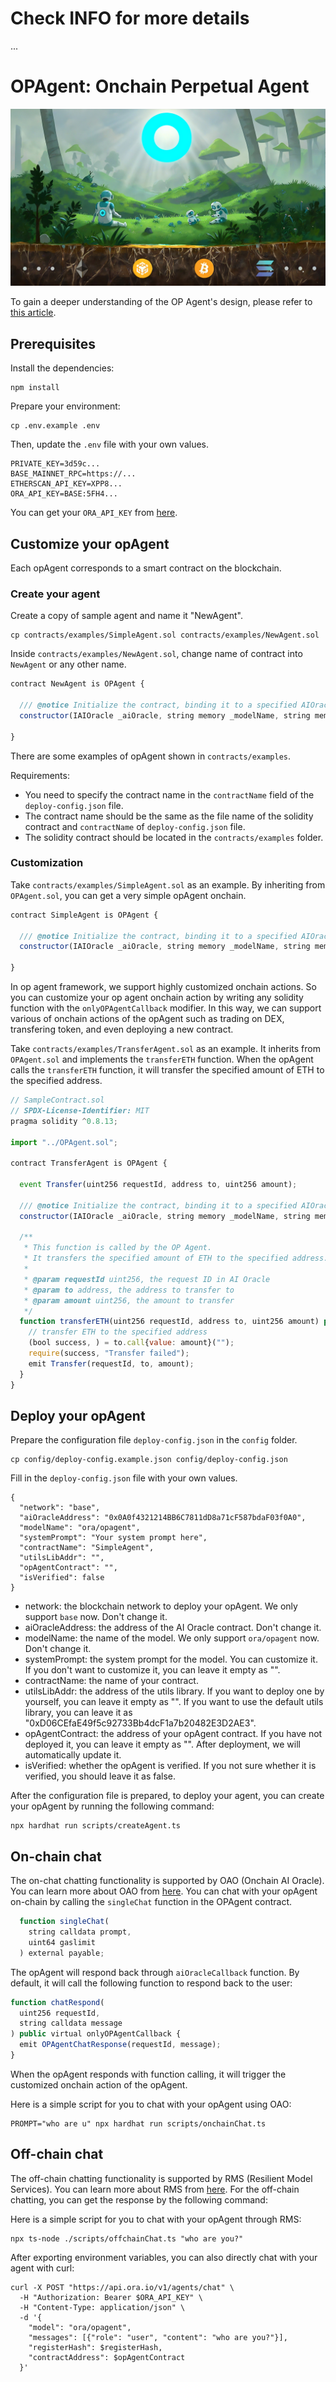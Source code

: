 #  Check INFO for more details

...

# OPAgent: Onchain Perpetual Agent

![image](/image/ora-sun.png)

To gain a deeper understanding of the OP Agent's design, please refer to [this article](./article.md).

## Prerequisites

Install the dependencies:
```shell
npm install
```

Prepare your environment:
```shell
cp .env.example .env
```
Then, update the `.env` file with your own values.
```shell
PRIVATE_KEY=3d59c...
BASE_MAINNET_RPC=https://...
ETHERSCAN_API_KEY=XPP8...
ORA_API_KEY=BASE:5FH4...
```
You can get your `ORA_API_KEY` from [here](https://rms.ora.io/).

## Customize your opAgent

Each opAgent corresponds to a smart contract on the blockchain.

### Create your agent

Create a copy of sample agent and name it "NewAgent".
```shell
cp contracts/examples/SimpleAgent.sol contracts/examples/NewAgent.sol
```

Inside `contracts/examples/NewAgent.sol`, change name of contract into `NewAgent` or any other name.

```js
contract NewAgent is OPAgent {

  /// @notice Initialize the contract, binding it to a specified AIOracle contract
  constructor(IAIOracle _aiOracle, string memory _modelName, string memory _systemPrompt) OPAgent(_aiOracle, _modelName, _systemPrompt) {}

}
```

There are some examples of opAgent shown in `contracts/examples`.

Requirements:
- You need to specify the contract name in the `contractName` field of the `deploy-config.json` file.
- The contract name should be the same as the file name of the solidity contract and `contractName` of `deploy-config.json` file.
- The solidity contract should be located in the `contracts/examples` folder.

### Customization 

Take `contracts/examples/SimpleAgent.sol` as an example. 
By inheriting from `OPAgent.sol`, you can get a very simple opAgent onchain.

```js
contract SimpleAgent is OPAgent {

  /// @notice Initialize the contract, binding it to a specified AIOracle contract
  constructor(IAIOracle _aiOracle, string memory _modelName, string memory _systemPrompt) OPAgent(_aiOracle, _modelName, _systemPrompt) {}

}
```

In op agent framework, we support highly customized onchain actions. So you can customize your op agent onchain action by writing any solidity function with the `onlyOPAgentCallback` modifier. In this way, we can support various of onchain actions of the opAgent such as trading on DEX, transfering token, and even deploying a new contract.

Take `contracts/examples/TransferAgent.sol` as an example. It inherits from `OPAgent.sol` and implements the `transferETH` function. When the opAgent calls the `transferETH` function, it will transfer the specified amount of ETH to the specified address.

```js
// SampleContract.sol
// SPDX-License-Identifier: MIT
pragma solidity ^0.8.13;

import "../OPAgent.sol";

contract TransferAgent is OPAgent {

  event Transfer(uint256 requestId, address to, uint256 amount);

  /// @notice Initialize the contract, binding it to a specified AIOracle contract
  constructor(IAIOracle _aiOracle, string memory _modelName, string memory _systemPrompt) OPAgent(_aiOracle, _modelName, _systemPrompt) {}

  /**
   * This function is called by the OP Agent.
   * It transfers the specified amount of ETH to the specified address.
   *
   * @param requestId uint256, the request ID in AI Oracle
   * @param to address, the address to transfer to
   * @param amount uint256, the amount to transfer
   */
  function transferETH(uint256 requestId, address to, uint256 amount) public onlyOPAgentCallback {
    // transfer ETH to the specified address
    (bool success, ) = to.call{value: amount}("");
    require(success, "Transfer failed");
    emit Transfer(requestId, to, amount);
  }
}
```

## Deploy your opAgent

Prepare the configuration file `deploy-config.json` in the `config` folder.

```shell
cp config/deploy-config.example.json config/deploy-config.json
```

Fill in the `deploy-config.json` file with your own values.
```shell
{
  "network": "base",
  "aiOracleAddress": "0x0A0f4321214BB6C7811dD8a71cF587bdaF03f0A0",
  "modelName": "ora/opagent",
  "systemPrompt": "Your system prompt here",
  "contractName": "SimpleAgent",
  "utilsLibAddr": "",
  "opAgentContract": "",
  "isVerified": false
}
```

- network: the blockchain network to deploy your opAgent. We only support `base` now. Don't change it.
- aiOracleAddress: the address of the AI Oracle contract. Don't change it.
- modelName: the name of the model. We only support `ora/opagent` now. Don't change it.
- systemPrompt: the system prompt for the model. You can customize it. If you don't want to customize it, you can leave it empty as "".
- contractName: the name of your contract.
- utilsLibAddr: the address of the utils library. If you want to deploy one by yourself, you can leave it empty as "". If you want to use the default utils library, you can leave it as "0xD06CEfaE49f5c92733Bb4dcF1a7b20482E3D2AE3".
- opAgentContract: the address of your opAgent contract. If you have not deployed it, you can leave it empty as "". After deployment, we will automatically update it.
- isVerified: whether the opAgent is verified. If you not sure whether it is verified, you should leave it as false.

After the configuration file is prepared, to deploy your agent, you can create your opAgent by running the following command:
```shell
npx hardhat run scripts/createAgent.ts 
```

## On-chain chat

The on-chat chatting functionality is supported by OAO (Onchain AI Oracle). You can learn more about OAO from [here](https://github.com/ora-io/OAO). You can chat with your opAgent on-chain by calling the `singleChat` function in the OPAgent contract.
```js
  function singleChat(
    string calldata prompt,
    uint64 gaslimit
  ) external payable;
```
The opAgent will respond back through `aiOracleCallback` function. By default, it will call the following function to respond back to the user:
```js
function chatRespond(
  uint256 requestId,
  string calldata message
) public virtual onlyOPAgentCallback {
  emit OPAgentChatResponse(requestId, message);
}
```
When the opAgent responds with function calling, it will trigger the customized onchain action of the opAgent.

Here is a simple script for you to chat with your opAgent using OAO:
```shell
PROMPT="who are u" npx hardhat run scripts/onchainChat.ts 
```

## Off-chain chat

The off-chain chatting functionality is supported by RMS (Resilient Model Services). You can learn more about RMS from [here](https://rms.ora.io/). For the off-chain chatting, you can get the response by the following command:

Here is a simple script for you to chat with your opAgent through RMS:
```shell
npx ts-node ./scripts/offchainChat.ts "who are you?"
```

After exporting environment variables, you can also directly chat with your agent with curl:

```shell
curl -X POST "https://api.ora.io/v1/agents/chat" \
  -H "Authorization: Bearer $ORA_API_KEY" \
  -H "Content-Type: application/json" \
  -d '{
    "model": "ora/opagent",
    "messages": [{"role": "user", "content": "who are you?"}],
    "registerHash": $registerHash,
    "contractAddress": $opAgentContract
  }'
```
